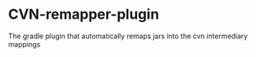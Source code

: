 # CVN-remapper-plugin
 The gradle plugin that automatically remaps jars into the cvn intermediary mappings

